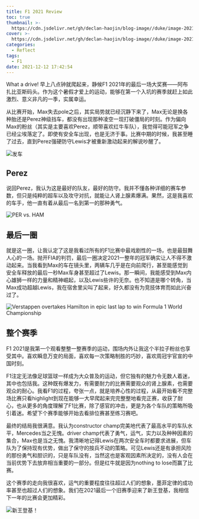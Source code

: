 ```yaml
---
title: F1 2021 Review
toc: true
thumbnail: >-
  https://cdn.jsdelivr.net/gh/declan-haojin/blog-image//duke/image-20211212181816853.jpg
cover: >-
  https://cdn.jsdelivr.net/gh/declan-haojin/blog-image//duke/image-20211212181816853.jpg
categories:
  - Reflect
tags:
  - F1
date: 2021-12-12 17:42:54
---
```


What a drive! 早上八点钟就爬起来，静候F1 2021年的最后一场大奖赛——阿布扎比亚斯码头。作为这个暑假才爱上的运动，能够在第一个入坑的赛季就赶上如此激烈、意义非凡的一季，实属幸运。

<!--more-->

从比赛开始，Max失去pole之后，其实局势就已经沉静下来了，Max无论是换各种胎还是Perez神级挡车，都没有出现那种凌空一现打破僵局的时刻。作为偏向Max的粉丝（其实是主要喜欢Perez，顺带喜欢红牛车队），我觉得可能冠军之争已经尘埃落定了。即使有安全车出现，也是无济于事。比赛中期的时候，我甚至睡了过去，直到Perez强硬防守Lewis才被重新激动起来的解说吵醒了。

![发车](https://cdn.jsdelivr.net/gh/declan-haojin/blog-image//duke/image-20211212181920891.jpg)

## Perez

说回Perez，我认为这是最好的队友，最好的防守。我并不懂各种详细的赛车参数，但只是纯粹的超车以及攻守对抗，就能让人肾上腺素爆满。果然，这是我喜欢的车手，他一直有着从最后一名到第一的那种勇气。

![PER vs. HAM](https://cdn.jsdelivr.net/gh/declan-haojin/blog-image//duke/3px1dsib84581.jpg.webp)

## 最后一圈

就是这一圈，让我认定了这是我看过所有的F1比赛中最戏剧性的一场，也是最鼓舞人心的一场。抛开FIA的判罚，最后一圈决定2021一整年的冠军确实让人不得不激动起来。当我看到Max的车在镜头里，两辆车几乎是在向前爬行，甚至能感觉到安全车释放的最后一秒Max车身甚至超过了Lewis。那一瞬间，我能感受到Max内心雄狮一样的力量和精神崛起，以及Lewis些许的无奈。也不知道是哪个转角，当Max成功超越Lewis，我在宿舍里尖叫了起来，好久都没有为竞技体育而如此兴奋过了。

![Verstappen overtakes Hamilton in epic last lap  to win Formula 1 World Championship](https://cdn.jsdelivr.net/gh/declan-haojin/blog-image//duke/image-20211212181640486.jpg)

## 整个赛季

F1 2021是我第一个观看整整一整赛季的运动，围场内外让我这个半拉子粉丝也享受其中。喜欢瞬息万变的局面，喜欢每一次策略制胜的巧妙，喜欢周冠宇官宣的中国时刻。

F1注定无法像足球篮球一样成为大众普及的运动，但它独有的魅力令无数人着迷，其中也包括我。这种既有爆发力，有需要耐力的比赛需要观众的肾上腺素，也需要观众的耐心。我看F1的过程，夸张一点，就是培养心性的过程，从最开始看不完整场比赛只看highlight到现在能够一大早爬起来完完整整地看完正赛，收获了耐心，也从更多的角度理解了F1比赛，除了感官的冲击，更是为各个车队的策略所吸引着迷。希望下个赛季能够开始去看排位赛甚至练习赛吧。

 最终的结局我很满意。我认为constructor champ完美地代表了最高水平的车队水平，Mercedes当之无愧。driver champ代表了勇气，运气，实力以及种种因素的集合，Max也是当之无愧。我清晰地记得Lewis在两次安全车时都要求进展，但车队为了保持现有优势，做出了保守的按兵不动的策略。可见Lewis还是有承担风险的那份勇气和胆识的，只是车队没有，当然这也是客观因素所决定的，没有人会在当前优势下去放弃相当重要的一部分。但是红牛就是因为nothing to lose而赢了比赛。

这个赛季的走向我很喜欢，运气的重要程度往往超过人们的想象，墨菲定律的成功率甚至也超过人们的想象。我们在2021最后一个旧赛季迎来了新王登基，我相信下一年的比赛会更加精彩。

![新王登基！](https://cdn.jsdelivr.net/gh/declan-haojin/blog-image//duke/racefansdotnet-21-12-12-22-55-25-5.jpg)

